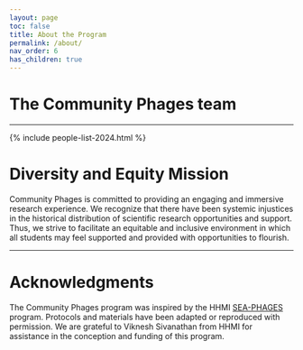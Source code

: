 ```yaml
---
layout: page
toc: false
title: About the Program
permalink: /about/
nav_order: 6
has_children: true
---
```


# The Community Phages team

---

{% include people-list-2024.html %}

# Diversity and Equity Mission

Community Phages is committed to providing an engaging and immersive research experience. We recognize that there have been systemic injustices in the historical distribution of scientific research opportunities and support. Thus, we strive to facilitate an equitable and inclusive environment in which all students may feel supported and provided with opportunities to flourish.

---

# Acknowledgments

The Community Phages program was inspired by the HHMI [SEA-PHAGES](https://seaphages.org/) program. Protocols and materials have been adapted or reproduced with permission. We are grateful to Viknesh Sivanathan from HHMI for assistance in the conception and funding of this program.
